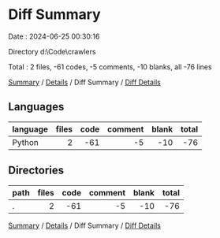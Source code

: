 # Diff Summary

Date : 2024-06-25 00:30:16

Directory d:\\Code\\crawlers

Total : 2 files,  -61 codes, -5 comments, -10 blanks, all -76 lines

[Summary](results.md) / [Details](details.md) / Diff Summary / [Diff Details](diff-details.md)

## Languages
| language | files | code | comment | blank | total |
| :--- | ---: | ---: | ---: | ---: | ---: |
| Python | 2 | -61 | -5 | -10 | -76 |

## Directories
| path | files | code | comment | blank | total |
| :--- | ---: | ---: | ---: | ---: | ---: |
| . | 2 | -61 | -5 | -10 | -76 |

[Summary](results.md) / [Details](details.md) / Diff Summary / [Diff Details](diff-details.md)